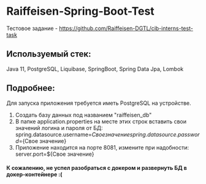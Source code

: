 # Raiffeisen-Spring-Boot-Test

Тестовое задание - https://github.com/Raiffeisen-DGTL/cib-interns-test-task

## Используемый стек:
Java 11, PostgreSQL, Liquibase, SpringBoot, Spring Data Jpa, Lombok

## Подробнее:
Для запуска приложения требуется иметь PostgreSQL на устройстве.
1. Создать базу данных под названием "raiffeisen_db"
2. В папке application.properties на месте этих строк вставить свои значений логина и пароля от БД:
   spring.datasource.username=${Свое значение}
   spring.datasource.password=${Свое значение}
3. Приложение находится на порте 8081, измените при надобности:
   server.port=${Свое значение}
   
#### К сожалению, не успел разобраться с докером и развернуть БД в докер-контейнере :(
